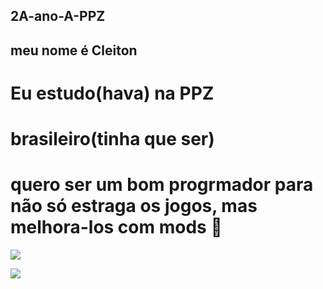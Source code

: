 ## 2A-ano-A-PPZ ##

## meu nome é Cleiton ##
# Eu estudo(hava) na PPZ
# brasileiro(tinha que ser)
# quero ser um bom progrmador para não só estraga os jogos, mas melhora-los com mods 🙂

![](https://media1.tenor.com/m/q7ekHSPaHuoAAAAd/brabo-apenas.gif)

![](https://media1.tenor.com/m/vXq7mkGrowAAAAAd/kitty-minecraft.gif)
